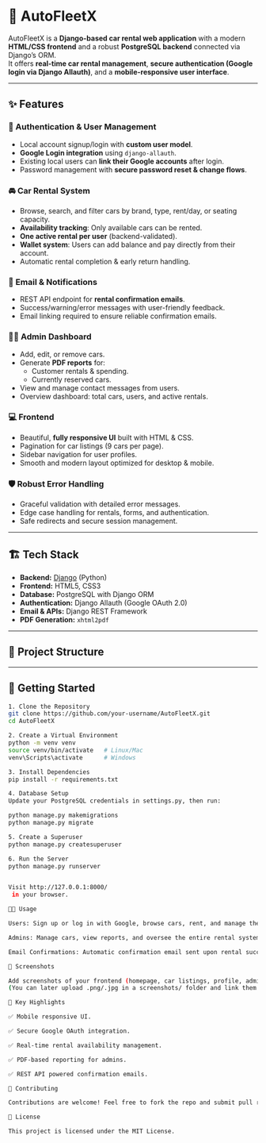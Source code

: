 # 🚗 AutoFleetX

AutoFleetX is a **Django-based car rental web application** with a modern **HTML/CSS frontend** and a robust **PostgreSQL backend** connected via Django’s ORM.  
It offers **real-time car rental management**, **secure authentication (Google login via Django Allauth)**, and a **mobile-responsive user interface**.

---

## ✨ Features

### 🔐 Authentication & User Management
- Local account signup/login with **custom user model**.
- **Google Login integration** using `django-allauth`.
- Existing local users can **link their Google accounts** after login.
- Password management with **secure password reset & change flows**.

### 🚘 Car Rental System
- Browse, search, and filter cars by brand, type, rent/day, or seating capacity.
- **Availability tracking**: Only available cars can be rented.
- **One active rental per user** (backend-validated).
- **Wallet system**: Users can add balance and pay directly from their account.
- Automatic rental completion & early return handling.

### 📩 Email & Notifications
- REST API endpoint for **rental confirmation emails**.
- Success/warning/error messages with user-friendly feedback.
- Email linking required to ensure reliable confirmation emails.

### 👨‍💼 Admin Dashboard
- Add, edit, or remove cars.
- Generate **PDF reports** for:
  - Customer rentals & spending.
  - Currently reserved cars.
- View and manage contact messages from users.
- Overview dashboard: total cars, users, and active rentals.

### 💻 Frontend
- Beautiful, **fully responsive UI** built with HTML & CSS.
- Pagination for car listings (9 cars per page).
- Sidebar navigation for user profiles.
- Smooth and modern layout optimized for desktop & mobile.

### 🛡️ Robust Error Handling
- Graceful validation with detailed error messages.
- Edge case handling for rentals, forms, and authentication.
- Safe redirects and secure session management.

---

## 🏗️ Tech Stack

- **Backend:** [Django](https://www.djangoproject.com/) (Python)
- **Frontend:** HTML5, CSS3
- **Database:** PostgreSQL with Django ORM
- **Authentication:** Django Allauth (Google OAuth 2.0)
- **Email & APIs:** Django REST Framework
- **PDF Generation:** `xhtml2pdf`

---

## 📂 Project Structure






---

## 🚀 Getting Started

```bash
1. Clone the Repository
git clone https://github.com/your-username/AutoFleetX.git
cd AutoFleetX

2. Create a Virtual Environment
python -m venv venv
source venv/bin/activate   # Linux/Mac
venv\Scripts\activate      # Windows

3. Install Dependencies
pip install -r requirements.txt

4. Database Setup
Update your PostgreSQL credentials in settings.py, then run:

python manage.py makemigrations
python manage.py migrate

5. Create a Superuser
python manage.py createsuperuser

6. Run the Server
python manage.py runserver


Visit http://127.0.0.1:8000/
 in your browser.

🧑‍💻 Usage

Users: Sign up or log in with Google, browse cars, rent, and manage their rentals & wallet.

Admins: Manage cars, view reports, and oversee the entire rental system.

Email Confirmations: Automatic confirmation email sent upon rental success.

📸 Screenshots

Add screenshots of your frontend (homepage, car listings, profile, admin dashboard).
(You can later upload .png/.jpg in a screenshots/ folder and link them here.)

🔑 Key Highlights

✅ Mobile responsive UI.

✅ Secure Google OAuth integration.

✅ Real-time rental availability management.

✅ PDF-based reporting for admins.

✅ REST API powered confirmation emails.

🤝 Contributing

Contributions are welcome! Feel free to fork the repo and submit pull requests.

📜 License

This project is licensed under the MIT License.


